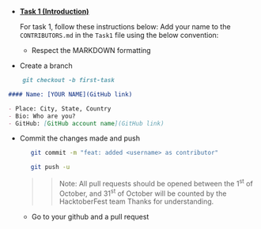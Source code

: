 - [**Task 1 (Introduction)**](./Task1/README.md)

  For task 1, follow these instructions below:
  Add your name to the `CONTRIBUTORS.md` in the `Task1` file using the below convention:

  - Respect the MARKDOWN formatting

* Create a branch

```markdown
    git checkout -b first-task
```

```markdown
#### Name: [YOUR NAME](GitHub link)

- Place: City, State, Country
- Bio: Who are you?
- GitHub: [GitHub account name](GitHub link)
```

- Commit the changes made and push

  ```bash
     git commit -m "feat: added <username> as contributor"

     git push -u
  ```

  > > Note: All pull requests should be opened between the 1<sup>st</sup> of October, and 31<sup>st</sup> of October will be counted by the HacktoberFest team Thanks for understanding.

  - Go to your github and a pull request
